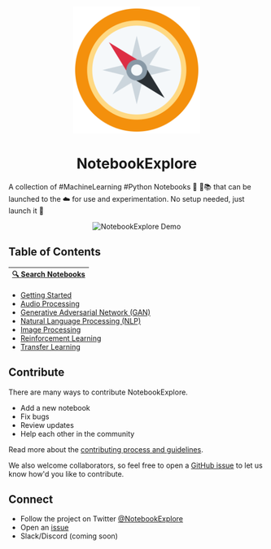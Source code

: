 <p align="center">
  <img src="https://github.com/notebookexplore/notebookexplore/blob/master/logo.png" alt="NotebookExplore logo" width="250"/>
  <h1 align="center">NotebookExplore</h1>
</p>

A collection of #MachineLearning #Python Notebooks 🤖 🐍📚 that can be launched to the ☁️ for use and experimentation. No setup needed, just launch it 🚀

<p align="center">
  <img src="http://www.giphy.com/gifs/RIYlIRGzprr4kkvCDl" alt="NotebookExplore Demo" />
</p>

## Table of Contents

| [🔍 Search Notebooks](https://github.com/notebookexplore/notebookexplore/find/master) |
| ------------------------------------------------------------------------------------- |


- [Getting Started](https://github.com/notebookexplore/notebookexplore/blob/master/getting-started)
- [Audio Processing](https://github.com/notebookexplore/notebookexplore/blob/master/audio-processing)
- [Generative Adversarial Network (GAN)](https://github.com/notebookexplore/notebookexplore/blob/master/generative-adversarial-network)
- [Natural Language Processing (NLP)](https://github.com/notebookexplore/notebookexplore/blob/master/natural-language-processing)
- [Image Processing](https://github.com/notebookexplore/notebookexplore/blob/master/image-processing)
- [Reinforcement Learning](https://github.com/notebookexplore/notebookexplore/blob/master/reinforcement-learning)
- [Transfer Learning](https://github.com/notebookexplore/NotebookExplore/tree/master/transfer-learning)

## Contribute

There are many ways to contribute NotebookExplore.

- Add a new notebook
- Fix bugs
- Review updates
- Help each other in the community

Read more about the [contributing process and guidelines](https://github.com/notebookexplore/NotebookExplore/tree/master/.github/CONTRIBUTING.md).

We also welcome collaborators, so feel free to open a [GitHub issue](https://github.com/notebookexplore/notebookexplore/issues/new) to let us know how'd you like to contribute.

## Connect

- Follow the project on Twitter [@NotebookExplore](https://twitter.com/NotebookExplore)
- Open an [issue](https://github.com/notebookexplore/notebookexplore/issues/new)
- Slack/Discord (coming soon)
